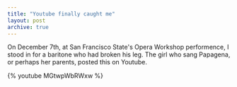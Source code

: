 ```yaml
---
title: "Youtube finally caught me"
layout: post
archive: true
---
```


On December 7th, at San Francisco State's Opera Workshop performence, I stood in for a baritone who had broken his leg. The girl who sang Papagena, or perhaps her parents, posted this on Youtube.

{% youtube MGtwpWbRWxw %}

